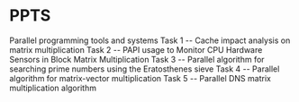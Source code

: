 # PPTS
Parallel programming tools and systems
Task 1 -- Cache impact analysis on matrix multiplication
Task 2 -- PAPI usage to Monitor CPU Hardware Sensors in Block Matrix Multiplication
Task 3 -- Parallel algorithm for searching prime numbers using the Eratosthenes sieve
Task 4 -- Parallel algorithm for matrix-vector multiplication
Task 5 -- Parallel DNS matrix multiplication algorithm
